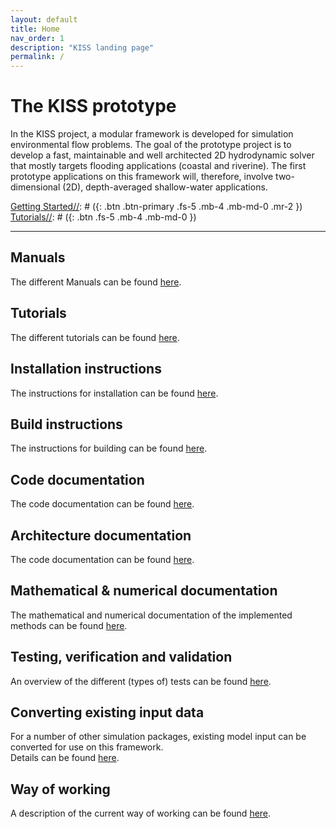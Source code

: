```yaml
---
layout: default
title: Home
nav_order: 1
description: "KISS landing page"
permalink: /  
---
```


# The KISS prototype
[//]: # ({: .fs-9 })  

In the KISS project, a modular framework is developed for simulation environmental flow problems.
The goal of the prototype project is to develop a fast, maintainable and well architected 2D hydrodynamic solver that mostly targets flooding applications (coastal and riverine).
The first prototype applications on this framework will, therefore, involve two-dimensional (2D), depth-averaged shallow-water applications.

[//]: # ({: .fs-6 .fw-300 })  

[Getting Started](kiss/docs/getting_started/index.md)[//]: # ({: .btn .btn-primary .fs-5 .mb-4 .mb-md-0 .mr-2 })  
[Tutorials](kiss/docs/tutorials/tutorials.md)[//]: # ({: .btn .fs-5 .mb-4 .mb-md-0 })  

---

## Manuals

The different Manuals can be found [here](kiss/docs/manuals/manuals.md).

## Tutorials

The different tutorials can be found [here](kiss/docs/tutorials/tutorials.md).

## Installation instructions

The instructions for installation can be found [here](kiss/docs/installation/installation.md).

## Build instructions

The instructions for building can be found [here](kiss/docs/building/building.md).

## Code documentation

The code documentation can be found [here](kiss/docs/code/code.md).

## Architecture documentation

The code documentation can be found [here](kiss/docs/architecture/architecture.md).

## Mathematical & numerical documentation

The mathematical and numerical documentation of the implemented methods can be found [here](kiss/docs/numerics/numerics.md).

## Testing, verification and validation

An overview of the different (types of) tests can be found [here](kiss/docs/test/tests.md).

## Converting existing input data

For a number of other simulation packages, existing model input can be converted for use on this framework.  
Details can be found [here](kiss/docs/input_conversion/input_conversion.md).

## Way of working

A description of the current way of working can be found [here](kiss/docs/way_of_working/way_of_working.md).
